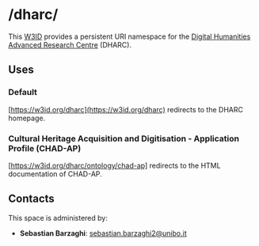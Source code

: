 # /dharc/
This [W3ID](https://w3id.org) provides a persistent URI namespace for the [Digital Humanities Advanced Research Centre](https://centri.unibo.it/dharc/en) (DHARC).

## Uses

### Default
[https://w3id.org/dharc](https://w3id.org/dharc) redirects to the DHARC homepage.

### Cultural Heritage Acquisition and Digitisation - Application Profile (CHAD-AP)
[https://w3id.org/dharc/ontology/chad-ap] redirects to the HTML documentation of CHAD-AP.

## Contacts
This space is administered by:
- **Sebastian Barzaghi**: [sebastian.barzaghi2@unibo.it](mailto:sebastian.barzaghi2@unibo.it)
